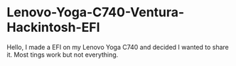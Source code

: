 # Lenovo-Yoga-C740-Ventura-Hackintosh-EFI
Hello, I made a EFI on my Lenovo Yoga C740 and decided I wanted to share it. Most tings work but not everything.
